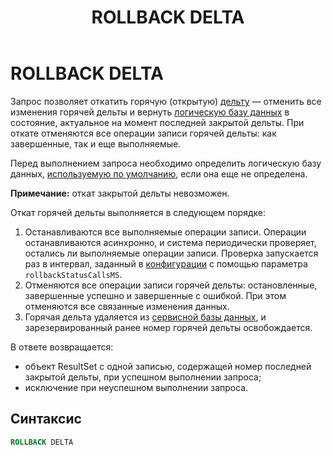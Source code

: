 ﻿---
layout: default
title: ROLLBACK DELTA
nav_order: 29
parent: Запросы SQL+
grand_parent: Справочная информация
has_children: false
has_toc: false
---

# ROLLBACK DELTA

Запрос позволяет откатить горячую (открытую) [дельту](../../../overview/main_concepts/delta/delta.md) — 
отменить все изменения горячей дельты и вернуть [логическую базу данных](../../../overview/main_concepts/logical_db/logical_db.md)
в состояние, актуальное на момент последней закрытой дельты. При откате отменяются все операции записи горячей
дельты: как завершенные, так и еще выполняемые.

Перед выполнением запроса необходимо определить логическую базу данных, [используемую по умолчанию](/../../../working_with_system/other_features/default_db_set-up/default_db_set-up.md),
если она еще не определена.

**Примечание:** откат закрытой дельты невозможен.

Откат горячей дельты выполняется в следующем порядке:
1. Останавливаются все выполняемые операции записи. Операции останавливаются асинхронно, и система периодически 
   проверяет, остались ли выполняемые операции записи. Проверка запускается раз в интервал, заданный 
   в [конфигурации](../../../maintenance/configuration/configuration.md) с помощью параметра
   `rollbackStatusCallsMS`.
2. Отменяются все операции записи горячей дельты: остановленные, завершенные успешно и завершенные с ошибкой. 
   При этом отменяются все связанные изменения данных.
3. Горячая дельта удаляется из [сервисной базы данных](../../../overview/main_concepts/service_db/service_db.md),
   и зарезервированный ранее номер горячей дельты освобождается.

В ответе возвращается:
*   объект ResultSet c одной записью, содержащей номер последней закрытой дельты, при успешном выполнении 
    запроса;
*   исключение при неуспешном выполнении запроса.

## Синтаксис

```sql
ROLLBACK DELTA
```